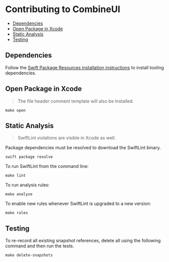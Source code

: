 # Contributing to CombineUI

- [Dependencies](#dependencies)
- [Open Package in Xcode](#open-package-in-xcode)
- [Static Analysis](#static-analysis)
- [Testing](#testing)

## Dependencies

Follow the [Swift Package Resources installation instructions](https://github.com/TinderApp/Swift-Package-Resources) to install tooling dependencies.

## Open Package in Xcode

> The file header comment template will also be installed.

```
make open
```

## Static Analysis

> SwiftLint violations are visible in Xcode as well.

Package dependencies must be resolved to download the SwiftLint binary.

```
swift package resolve
```

To run SwiftLint from the command line:

```
make lint
```

To run analysis rules:

```
make analyze
```

To enable new rules whenever SwiftLint is upgraded to a new version:

```
make rules
```

## Testing

To re-record all existing snapshot references, delete all using the following command and then run the tests.

```
make delete-snapshots
```
